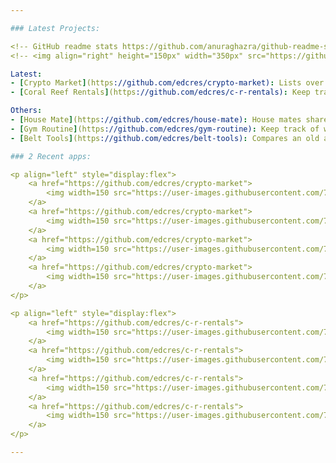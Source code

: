 ```yaml
---

### Latest Projects:

<!-- GitHub readme stats https://github.com/anuraghazra/github-readme-stats -->
<!-- <img align="right" height="150px" width="350px" src="https://github-readme-stats.vercel.app/api/top-langs/?username=edcres&layout=compact&theme=chartreuse-dark&title_color=ffffff&langs_count=3" /> -->

Latest:
- [Crypto Market](https://github.com/edcres/crypto-market): Lists over 2,000 crypto coins and displays their data including prices using charts. Among other things.
- [Coral Reef Rentals](https://github.com/edcres/c-r-rentals): Keep track of rental items through captured images and more data about the item.

Others:
- [House Mate](https://github.com/edcres/house-mate): House mates share real time lists and more data through a remote firestore database.
- [Gym Routine](https://github.com/edcres/gym-routine): Keep track of weight lifting workouts based on sets and reps using 2 one-to-many SQLite relationships.
- [Belt Tools](https://github.com/edcres/belt-tools): Compares an old app I created to help at a hardware job and an updated (simple) version.

### 2 Recent apps:

<p align="left" style="display:flex">
    <a href="https://github.com/edcres/crypto-market">
        <img width=150 src="https://user-images.githubusercontent.com/79296181/194726761-c1a3f668-d1e0-4353-a97a-a50eff434dff.jpg" />
    </a>
    <a href="https://github.com/edcres/crypto-market">
        <img width=150 src="https://user-images.githubusercontent.com/79296181/194971771-b0a3403f-4f87-4a36-a34b-719c8f541812.jpg" />
    </a>
    <a href="https://github.com/edcres/crypto-market">
        <img width=150 src="https://user-images.githubusercontent.com/79296181/189294490-87f06ae8-4ef3-4471-a478-7f44ab517c66.gif" />
    </a>
    <a href="https://github.com/edcres/crypto-market">
        <img width=150 src="https://user-images.githubusercontent.com/79296181/189294592-ff01ffab-efd8-4099-9c76-fdd4387eb457.gif" />
    </a>
</p>

<p align="left" style="display:flex">
    <a href="https://github.com/edcres/c-r-rentals">
        <img width=150 src="https://user-images.githubusercontent.com/79296181/194972038-07b0fbbf-b7e1-47c2-9647-3bc44d9a63c9.jpg" />
    </a>
    <a href="https://github.com/edcres/c-r-rentals">
        <img width=150 src="https://user-images.githubusercontent.com/79296181/194971800-5d937b20-f74a-4c86-bd24-91e57b3d55e9.jpg" />
    </a>
    <a href="https://github.com/edcres/c-r-rentals">
        <img width=150 src="https://user-images.githubusercontent.com/79296181/183285510-cbbb301a-f828-4c8b-8020-4ed4b40741f3.gif" />
    </a>
    <a href="https://github.com/edcres/c-r-rentals">
        <img width=150 src="https://user-images.githubusercontent.com/79296181/183285528-196ec090-ff85-4a1c-886b-e43677df55f8.gif" />
    </a>
</p>

---
```

